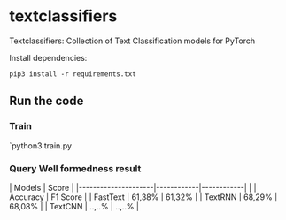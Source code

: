 # textclassifiers
Textclassifiers: Collection of Text Classification models for PyTorch

Install dependencies:

`pip3 install -r requirements.txt`

## Run the code
### Train
`python3 train.py

### Query Well formedness result
| Models              |       Score             |
|---------------------|------------|------------|
|                     | Accuracy   | F1 Score   | 
| FastText            |  61,38%    |  61,32%    | 
| TextRNN             |  68,29%    |  68,08%    |
| TextCNN             |  ..,..%    |  ..,..%    |
